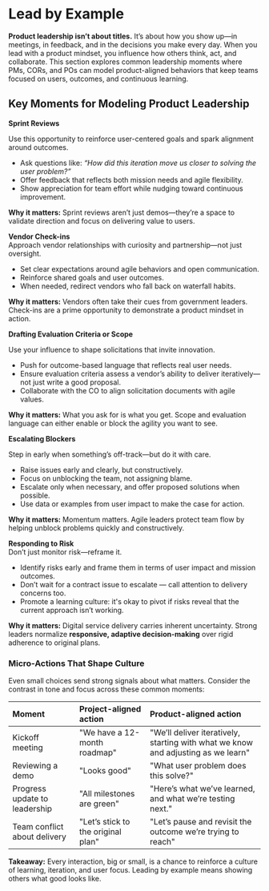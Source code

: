 # Lead by Example 

**Product leadership isn’t about titles.** It’s about how you show up—in meetings, in feedback, and in the decisions you make every day. When you lead with a product mindset, you influence how others think, act, and collaborate. This section explores common leadership moments where PMs, CORs, and POs can model product-aligned behaviors that keep teams focused on users, outcomes, and continuous learning.

## Key Moments for Modeling Product Leadership

**Sprint Reviews**

Use this opportunity to reinforce user-centered goals and spark alignment around outcomes.

* Ask questions like: *“How did this iteration move us closer to solving the user problem?”*  
* Offer feedback that reflects both mission needs and agile flexibility.  
* Show appreciation for team effort while nudging toward continuous improvement.

**Why it matters:** Sprint reviews aren’t just demos—they’re a space to validate direction and focus on delivering value to users.

**Vendor Check-ins**  
Approach vendor relationships with curiosity and partnership—not just oversight.

* Set clear expectations around agile behaviors and open communication.  
* Reinforce shared goals and user outcomes.  
* When needed, redirect vendors who fall back on waterfall habits.

**Why it matters:** Vendors often take their cues from government leaders. Check-ins are a prime opportunity to demonstrate a product mindset in action.

**Drafting Evaluation Criteria or Scope**

Use your influence to shape solicitations that invite innovation.

* Push for outcome-based language that reflects real user needs.  
* Ensure evaluation criteria assess a vendor’s ability to deliver iteratively—not just write a good proposal.  
* Collaborate with the CO to align solicitation documents with agile values.

**Why it matters:** What you ask for is what you get. Scope and evaluation language can either enable or block the agility you want to see.

**Escalating Blockers**

Step in early when something’s off-track—but do it with care.

* Raise issues early and clearly, but constructively.  
* Focus on unblocking the team, not assigning blame.  
* Escalate only when necessary, and offer proposed solutions when possible.  
* Use data or examples from user impact to make the case for action.

**Why it matters:** Momentum matters. Agile leaders protect team flow by helping unblock problems quickly and constructively.

**Responding to Risk**  
Don’t just monitor risk—reframe it.

* Identify risks early and frame them in terms of user impact and mission outcomes.  
* Don’t wait for a contract issue to escalate — call attention to delivery concerns too.  
* Promote a learning culture: it's okay to pivot if risks reveal that the current approach isn’t working.

**Why it matters:** Digital service delivery carries inherent uncertainty. Strong leaders normalize **responsive, adaptive decision-making** over rigid adherence to original plans.

### **Micro-Actions That Shape Culture**

Even small choices send strong signals about what matters. Consider the contrast in tone and focus across these common moments:

| Moment | Project-aligned action | Product-aligned action |
| :---- | :---- | :---- |
| Kickoff meeting | "We have a 12-month roadmap" | "We’ll deliver iteratively, starting with what we know and adjusting as we learn" |
| Reviewing a demo | "Looks good" | "What user problem does this solve?" |
| Progress update to leadership | "All milestones are green" | "Here’s what we’ve learned, and what we’re testing next." |
| Team conflict about delivery | "Let’s stick to the original plan" | "Let’s pause and revisit the outcome we’re trying to reach" |

**Takeaway:** Every interaction, big or small, is a chance to reinforce a culture of learning, iteration, and user focus. Leading by example means showing others what good looks like.

